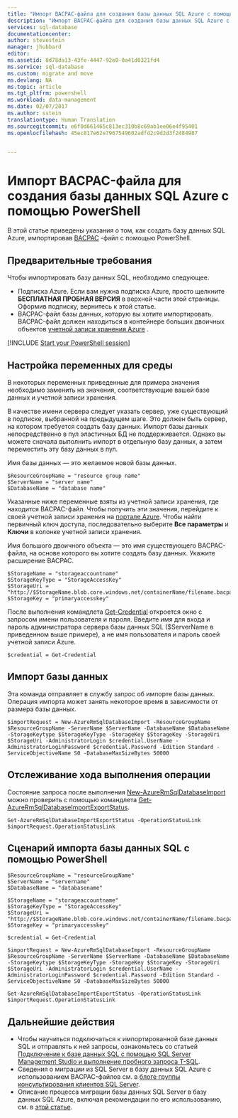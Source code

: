 ```yaml
---
title: "Импорт BACPAC-файла для создания базы данных SQL Azure с помощью PowerShell | Документация Майкрософт"
description: "Импорт BACPAC-файла для создания базы данных SQL Azure с помощью PowerShell"
services: sql-database
documentationcenter: 
author: stevestein
manager: jhubbard
editor: 
ms.assetid: 8d78da13-43fe-4447-92e0-0a41d0321fd4
ms.service: sql-database
ms.custom: migrate and move
ms.devlang: NA
ms.topic: article
ms.tgt_pltfrm: powershell
ms.workload: data-management
ms.date: 02/07/2017
ms.author: sstein
translationtype: Human Translation
ms.sourcegitcommit: e6f0d661465c813ec310b8c69ab1ee06e4f95401
ms.openlocfilehash: 45ec817e62e7967549602adfd2c9d2d3f2484987


---
```

# <a name="import-a-bacpac-file-to-create-an-azure-sql-database-by-using-powershell"></a>Импорт BACPAC-файла для создания базы данных SQL Azure с помощью PowerShell

В этой статье приведены указания о том, как создать базу данных SQL Azure, импортировав [BACPAC](https://msdn.microsoft.com/library/ee210546.aspx#Anchor_4) -файл с помощью PowerShell.

## <a name="prequisites"></a>Предварительные требования

Чтобы импортировать базу данных SQL, необходимо следующее.

* Подписка Azure. Если вам нужна подписка Azure, просто щелкните **БЕСПЛАТНАЯ ПРОБНАЯ ВЕРСИЯ** в верхней части этой страницы. Оформив подписку, вернитесь к этой статье.
* BACPAC-файл базы данных, которую вы хотите импортировать. BACPAC-файл должен находиться в контейнере больших двоичных объектов [учетной записи хранения Azure](../storage/storage-create-storage-account.md) .

[!INCLUDE [Start your PowerShell session](../../includes/sql-database-powershell.md)]

## <a name="set-up-the-variables-for-your-environment"></a>Настройка переменных для среды
В некоторых переменных приведенные для примера значения необходимо заменить на значения, соответствующие вашей базе данных и учетной записи хранения.

В качестве имени сервера следует указать сервер, уже существующий в подписке, выбранной на предыдущем шаге. Это должен быть сервер, на котором требуется создать базу данных. Импорт базы данных непосредственно в пул эластичных БД не поддерживается. Однако вы можете сначала выполнить импорт в отдельную базу данных, а затем переместить эту базу данных в пул.

Имя базы данных — это желаемое новой базы данных.

    $ResourceGroupName = "resource group name"
    $ServerName = "server name"
    $DatabaseName = "database name"


Указанные ниже переменные взяты из учетной записи хранения, где находится BACPAC-файл. Чтобы получить эти значения, перейдите к своей учетной записи хранения на [портале Azure](https://portal.azure.com). Чтобы найти первичный ключ доступа, последовательно выберите **Все параметры** и **Ключи** в колонке учетной записи хранения.

Имя большого двоичного объекта — это имя существующего BACPAC-файла, на основе которого вы хотите создать базу данных. Укажите расширение BACPAC.

    $StorageName = "storageaccountname"
    $StorageKeyType = "StorageAccessKey"
    $StorageUri = "http://$StorageName.blob.core.windows.net/containerName/filename.bacpac"
    $StorageKey = "primaryaccesskey"


После выполнения командлета [Get-Credential](https://msdn.microsoft.com/library/azure/hh849815\(v=azure.300\).aspx) откроется окно с запросом имени пользователя и пароля. Введите имя для входа и пароль администратора сервера базы данных SQL ($ServerName в приведенном выше примере), а не имя пользователя и пароль своей учетной записи Azure.

    $credential = Get-Credential


## <a name="import-the-database"></a>Импорт базы данных
Эта команда отправляет в службу запрос об импорте базы данных. Операция импорта может занять некоторое время в зависимости от размера базы данных.

    $importRequest = New-AzureRmSqlDatabaseImport -ResourceGroupName $ResourceGroupName -ServerName $ServerName -DatabaseName $DatabaseName -StorageKeytype $StorageKeyType -StorageKey $StorageKey -StorageUri $StorageUri -AdministratorLogin $credential.UserName -AdministratorLoginPassword $credential.Password -Edition Standard -ServiceObjectiveName S0 -DatabaseMaxSizeBytes 50000


## <a name="monitor-the-progress-of-the-operation"></a>Отслеживание хода выполнения операции
Состояние запроса после выполнения [New-AzureRmSqlDatabaseImport](https://msdn.microsoft.com/library/azure/mt707793\(v=azure.300\).aspx) можно проверить с помощью командлета [Get-AzureRmSqlDatabaseImportExportStatus](https://msdn.microsoft.com/library/azure/mt707794\(v=azure.300\).aspx).

    Get-AzureRmSqlDatabaseImportExportStatus -OperationStatusLink $importRequest.OperationStatusLink



## <a name="sql-database-powershell-import-script"></a>Сценарий импорта базы данных SQL с помощью PowerShell
    $ResourceGroupName = "resourceGroupName"
    $ServerName = "servername"
    $DatabaseName = "databasename"

    $StorageName = "storageaccountname"
    $StorageKeyType = "StorageAccessKey"
    $StorageUri = "http://$StorageName.blob.core.windows.net/containerName/filename.bacpac"
    $StorageKey = "primaryaccesskey"

    $credential = Get-Credential

    $importRequest = New-AzureRmSqlDatabaseImport -ResourceGroupName $ResourceGroupName -ServerName $ServerName -DatabaseName $DatabaseName -StorageKeytype $StorageKeyType -StorageKey $StorageKey -StorageUri $StorageUri -AdministratorLogin $credential.UserName -AdministratorLoginPassword $credential.Password -Edition Standard -ServiceObjectiveName S0 -DatabaseMaxSizeBytes 50000

    Get-AzureRmSqlDatabaseImportExportStatus -OperationStatusLink $importRequest.OperationStatusLink



## <a name="next-steps"></a>Дальнейшие действия
* Чтобы научиться подключаться к импортированной базе данных SQL и отправлять к ней запросы, ознакомьтесь со статьей [Подключение к базе данных SQL с помощью SQL Server Management Studio и выполнение пробного запроса T-SQL](sql-database-connect-query-ssms.md).
* Сведения о миграции из SQL Server в базу данных SQL Azure с использованием BACPAC-файлов см. в [блоге группы консультирования клиентов SQL Server](https://blogs.msdn.microsoft.com/sqlcat/2016/10/20/migrating-from-sql-server-to-azure-sql-database-using-bacpac-files/).
* Описание процесса миграции базы данных SQL Server в базу данных SQL Azure, включая рекомендации по его использованию, см. в [этой статье](sql-database-cloud-migrate.md).





<!--HONumber=Feb17_HO2-->


